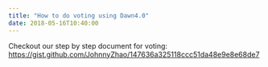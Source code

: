 ```yaml
---
title: "How to do voting using Dawn4.0"
date: 2018-05-16T10:40:00
---
```


Checkout our step by step document for voting: https://gist.github.com/JohnnyZhao/147636a325118ccc51da48e9e8e68de7
